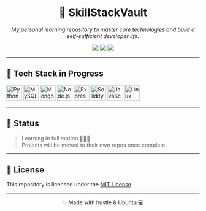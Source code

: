 <h1 align="center">🧠 SkillStackVault</h1>

<p align="center">
  <i>My personal learning repository to master core technologies and build a self-sufficient developer life.</i>
</p>

<div align="center">
  <img src="https://img.shields.io/badge/Status-Active-brightgreen?style=for-the-badge"/>
  <img src="https://img.shields.io/badge/Focus-Backend|Blockchain|Analytics-blueviolet?style=for-the-badge"/>
  <img src="https://img.shields.io/badge/Target-Job%20Ready%20by%20Dec%202025-orange?style=for-the-badge"/>
</div>

---

## 🧰 Tech Stack in Progress

<p align="left">
  <img src="https://cdn.jsdelivr.net/gh/devicons/devicon/icons/python/python-original.svg" width="40" height="40" alt="Python"/>
  <img src="https://cdn.jsdelivr.net/gh/devicons/devicon/icons/mysql/mysql-original.svg" width="40" height="40" alt="MySQL"/>
  <img src="https://cdn.jsdelivr.net/gh/devicons/devicon/icons/mongodb/mongodb-original.svg" width="40" height="40" alt="MongoDB"/>
  <img src="https://cdn.jsdelivr.net/gh/devicons/devicon/icons/nodejs/nodejs-original.svg" width="40" height="40" alt="Node.js"/>
  <img src="https://cdn.jsdelivr.net/gh/devicons/devicon/icons/express/express-original.svg" width="40" height="40" alt="Express.js"/>
  <img src="https://cdn.jsdelivr.net/gh/devicons/devicon/icons/solidity/solidity-original.svg" width="40" height="40" alt="Solidity"/>
  <img src="https://cdn.jsdelivr.net/gh/devicons/devicon/icons/javascript/javascript-original.svg" width="40" height="40" alt="JavaScript"/>
  <img src="https://cdn.jsdelivr.net/gh/devicons/devicon/icons/linux/linux-original.svg" width="40" height="40" alt="Linux"/>
</p>

---

## 🧪 Status

> Learning in full motion 🏃‍♀️💨  
> Projects will be moved to their own repos once complete.

---

## 📜 License

This repository is licensed under the [MIT License](LICENSE).

---

<p align="center">
  ✨ Made with hustle & Ubuntu 💻
</p>
